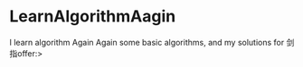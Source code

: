 # LearnAlgorithmAagin
I learn algorithm Again Again
some basic algorithms, and my solutions for 剑指offer:>
